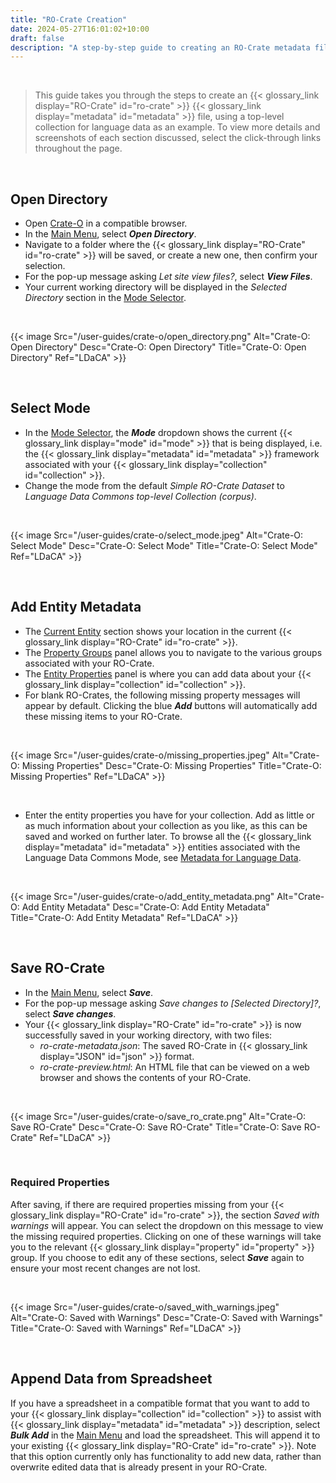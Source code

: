 ```yaml
---
title: "RO-Crate Creation"
date: 2024-05-27T16:01:02+10:00
draft: false
description: "A step-by-step guide to creating an RO-Crate metadata file."
---
```


<br>

> This guide takes you through the steps to create an {{< glossary_link display="RO-Crate" id="ro-crate" >}} {{< glossary_link display="metadata" id="metadata" >}} file, using a top-level collection for language data as an example. To view more details and screenshots of each section discussed, select the click-through links throughout the page.

<br>

## Open Directory

- Open [Crate-O](https://language-research-technology.github.io/crate-o/#/) in a compatible browser.
- In the [Main Menu](/resources/user-guides/crate-o/basic-navigation/#main-menu), select ___Open Directory___.
- Navigate to a folder where the {{< glossary_link display="RO-Crate" id="ro-crate" >}} will be saved, or create a new one, then confirm your selection.
- For the pop-up message asking _Let site view files?_, select ___View Files___.
- Your current working directory will be displayed in the _Selected Directory_ section in the [Mode Selector](/resources/user-guides/crate-o/basic-navigation/#mode-selector).

<br>

{{< image Src="/user-guides/crate-o/open_directory.png" Alt="Crate-O: Open Directory" Desc="Crate-O: Open Directory" Title="Crate-O: Open Directory" Ref="LDaCA" >}}

<br>

## Select Mode

- In the [Mode Selector](/resources/user-guides/crate-o/basic-navigation/#mode-selector), the ___Mode___ dropdown shows the current {{< glossary_link display="mode" id="mode" >}} that is being displayed, i.e. the {{< glossary_link display="metadata" id="metadata" >}} framework associated with your {{< glossary_link display="collection" id="collection" >}}.
- Change the mode from the default _Simple RO-Crate Dataset_ to _Language Data Commons top-level Collection (corpus)_.

<br>

{{< image Src="/user-guides/crate-o/select_mode.jpeg" Alt="Crate-O: Select Mode" Desc="Crate-O: Select Mode" Title="Crate-O: Select Mode" Ref="LDaCA" >}}

<br>

## Add Entity Metadata

- The [Current Entity](/resources/user-guides/crate-o/basic-navigation/#current-entity) section shows your location in the current {{< glossary_link display="RO-Crate" id="ro-crate" >}}.
- The [Property Groups](/resources/user-guides/crate-o/basic-navigation/#property-groups) panel allows you to navigate to the various groups associated with your RO-Crate.
- The [Entity Properties](/resources/user-guides/crate-o/basic-navigation/#entity-properties) panel is where you can add data about your {{< glossary_link display="collection" id="collection" >}}.
- For blank RO-Crates, the following missing property messages will appear by default. Clicking the blue ___Add___ buttons will automatically add these missing items to your RO-Crate.

<br>

{{< image Src="/user-guides/crate-o/missing_properties.jpeg" Alt="Crate-O: Missing Properties" Desc="Crate-O: Missing Properties" Title="Crate-O: Missing Properties" Ref="LDaCA" >}}

<br>

- Enter the entity properties you have for your collection. Add as little or as much information about your collection as you like, as this can be saved and worked on further later. To browse all the {{< glossary_link display="metadata" id="metadata" >}} entities associated with the Language Data Commons Mode, see [Metadata for Language Data](https://ldaca.gitbook.io/metadata-for-language-data).

<br>

{{< image Src="/user-guides/crate-o/add_entity_metadata.png" Alt="Crate-O: Add Entity Metadata" Desc="Crate-O: Add Entity Metadata" Title="Crate-O: Add Entity Metadata" Ref="LDaCA" >}}

<br>

## Save RO-Crate

- In the [Main Menu](/resources/user-guides/crate-o/basic-navigation/#main-menu), select ___Save___.
- For the pop-up message asking _Save changes to [Selected Directory]?_, select ___Save changes___.
- Your {{< glossary_link display="RO-Crate" id="ro-crate" >}} is now successfully saved in your working directory, with two files:
    - _ro-crate-metadata.json_: The saved RO-Crate in {{< glossary_link display="JSON" id="json" >}} format.
    - _ro-crate-preview.html_: An HTML file that can be viewed on a web browser and shows the contents of your RO-Crate.

<br>

{{< image Src="/user-guides/crate-o/save_ro_crate.png" Alt="Crate-O: Save RO-Crate" Desc="Crate-O: Save RO-Crate" Title="Crate-O: Save RO-Crate" Ref="LDaCA" >}}

<br>

### Required Properties

After saving, if there are required properties missing from your {{< glossary_link display="RO-Crate" id="ro-crate" >}}, the section _Saved with warnings_ will appear. You can select the dropdown on this message to view the missing required properties. Clicking on one of these warnings will take you to the relevant {{< glossary_link display="property" id="property" >}} group. If you choose to edit any of these sections, select ___Save___ again to ensure your most recent changes are not lost.

<br>

{{< image Src="/user-guides/crate-o/saved_with_warnings.jpeg" Alt="Crate-O: Saved with Warnings" Desc="Crate-O: Saved with Warnings" Title="Crate-O: Saved with Warnings" Ref="LDaCA" >}}

<br>

## Append Data from Spreadsheet

If you have a spreadsheet in a compatible format that you want to add to your {{< glossary_link display="collection" id="collection" >}} to assist with {{< glossary_link display="metadata" id="metadata" >}} description, select ___Bulk Add___ in the [Main Menu](/resources/user-guides/crate-o/basic-navigation/#main-menu) and load the spreadsheet. This will append it to your existing {{< glossary_link display="RO-Crate" id="ro-crate" >}}. Note that this option currently only has functionality to add new data, rather than overwrite edited data that is already present in your RO-Crate.

<br>